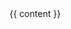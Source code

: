 <!DOCTYPE html>
<html lang="en">
<head>
  <meta charset="utf-8">
  <title>Erik's Amazing Pages</title>
</head>
<body>
  <div class="container">
		{{ content }}
  </div>
</body>
</html>
